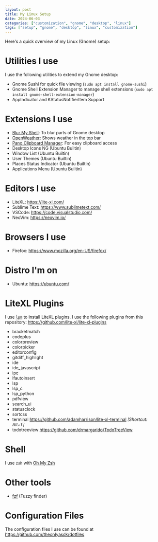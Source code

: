 ```yaml
---
layout: post
title: My Linux Setup
date: 2024-06-03
categories: ["customization", "gnome", "desktop", "linux"]
tags: ["setup", "gnome", "desktop", "linux", "customization"]
---
```


Here's a quick overview of my Linux (Gnome) setup:

# Utilities I use
I use the following utilities to extend my Gnome desktop:
- Gnome Sushi for quick file viewing (`sudo apt install gnome-sushi`)
- Gnome Shell Extension Manager to manage shell extensions (`sudo apt install gnome-shell-extension-manager`)
- AppIndicator and KStatusNotifierItem Support

# Extensions I use
- [Blur My Shell](https://extensions.gnome.org/extension/3193/blur-my-shell/): To blur parts of Gnome desktop
- [OpenWeather](https://extensions.gnome.org/extension/750/openweather/): Shows weather in the top bar
- [Pano Clipboard Manager](https://extensions.gnome.org/extension/5278/pano/): For easy clipboard access
- Desktop Icons NG (Ubuntu Builtin)
- Window List (Ubuntu Builtin)
- User Themes (Ubuntu Builtin)
- Places Status Indicator (Ubuntu Builtin)
- Applications Menu (Ubuntu Builtin)

# Editors I use
- LiteXL: <https://lite-xl.com/>
- Sublime Text: <https://www.sublimetext.com/>
- VSCode: <https://code.visualstudio.com/>
- NeoVim: <https://neovim.io/>

# Browsers I use
- Firefox: <https://www.mozilla.org/en-US/firefox/>

# Distro I'm on
- Ubuntu: <https://ubuntu.com/>

# LiteXL Plugins
I use [`lpm`](https://github.com/lite-xl/lite-xl-plugin-manager) to install LiteXL plugins.
I use the following plugins from this repository: <https://github.com/lite-xl/lite-xl-plugins>
- bracketmatch
- codeplus
- colorpreview
- colorpicker
- editorconfig
- gitdiff_highlight
- ide
- ide_javascript
- ipc
- lfautoinsert
- lsp
- lsp_c
- lsp_python
- pdfview
- search_ui
- statusclock
- sortcss
- terminal <https://github.com/adamharrison/lite-xl-terminal> _[Shortcut: Alt+T]_
- todotreeview <https://github.com/drmargarido/TodoTreeView>

# Shell
I use `zsh` with [Oh My Zsh](https://ohmyz.sh/)

# Other tools
- [fzf](https://github.com/junegunn/fzf) (Fuzzy finder)

# Configuration Files
The configuration files I use can be found at <https://github.com/theonlyasdk/dotfiles>